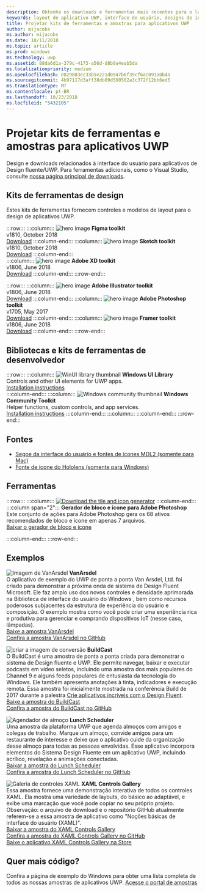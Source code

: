 ```yaml
---
description: Obtenha os downloads e ferramentas mais recentes para o layout da interface do usuário e designs de controle de aplicativos UWP.
keywords: layout de aplicativo UWP, interface do usuário, designs de interface do usuário, downloads, ferramentas UWP
title: Projetar kits de ferramentas e amostras para aplicativos UWP
author: mijacobs
ms.author: mijacobs
ms.date: 10/11/2018
ms.topic: article
ms.prod: windows
ms.technology: uwp
ms.assetid: 88da6d1a-379c-4173-a56d-d8b9a4eab5da
ms.localizationpriority: medium
ms.openlocfilehash: e829883ec33b5e221d0947b6f39cf6ac091a0b4a
ms.sourcegitcommit: 4b97117d3aff38db89d560502a3c372f12bb6ed5
ms.translationtype: MT
ms.contentlocale: pt-BR
ms.lasthandoff: 10/23/2018
ms.locfileid: "5432105"
---
```

# <a name="design-toolkits-and-samples-for-uwp-apps"></a>Projetar kits de ferramentas e amostras para aplicativos UWP
 

Design e downloads relacionados à interface do usuário para aplicativos de Design fluente/UWP. Para ferramentas adicionais, como o Visual Studio, consulte <a href="https://developer.microsoft.com/downloads">nossa página principal de downloads</a>. 


## <a name="design-toolkits"></a>Kits de ferramentas de design

Estes kits de ferramentas fornecem controles e modelos de layout para o design de aplicativos UWP.

:::row:::
    :::column:::
        ![hero image](images/figma.png)
        <b>Figma toolkit</b><br>
        v1810, October 2018<br>
        <a href="https://aka.ms/figmatoolkit">Download</a>
    :::column-end:::
    :::column:::
        ![hero image](images/sketch.png)
        <b>Sketch toolkit</b><br>
        v1810, October 2018<br>
        <a href="https://aka.ms/sketchtoolkit">Download</a>
    :::column-end:::    
    :::column:::
        ![hero image](images/adobe-xd.png)
        <b>Adobe XD toolkit</b><br>
        v1806, June 2018<br>
        <a href="https://aka.ms/adobexdtoolkit">Download</a>
    :::column-end:::
:::row-end:::

:::row:::
    :::column:::
        ![hero image](images/adobe-illustrator.png)
        <b>Adobe Illustrator toolkit</b><br>
        v1806, June 2018<br>
        <a href="https://aka.ms/adobeillustratortoolkit">Download</a>
    :::column-end:::
    :::column:::
        ![hero image](images/adobe-photoshop.png)
        <b>Adobe Photoshop toolkit</b><br>
        v1705, May 2017<br>
        <a href="https://aka.ms/adobephotoshoptoolkit">Download</a>
    :::column-end:::
    :::column:::
        ![hero image](images/framer.png)
        <b>Framer toolkit</b><br>
        v1806, June 2018<br>
        <a href="https://aka.ms/framertoolkit">Download</a>
    :::column-end:::
:::row-end:::

## <a name="developer-toolkits-and-libraries"></a>Bibliotecas e kits de ferramentas de desenvolvedor

:::row:::
    :::column:::
        ![WinUI library thumbnail](images/WinUI-library.png)
        <b>Windows UI Library</b><br>
        Controls and other UI elements for UWP apps.<br/>
        <a href="/uwp/toolkits/winui/getting-started">Installation instructions</a><br/>
    :::column-end:::
    :::column:::
        ![Windows community thumbnail](images/Windows-community-toolkit.png)
        <b>Windows Community Toolkit</b><br>
        Helper functions, custom controls, and app services.<br />
        <a href="/windows/uwpcommunitytoolkit/getting-started">Installation instructions</a>
    :::column-end:::
    :::column:::
    :::column-end:::
:::row-end:::

## <a name="fonts"></a>Fontes

* <a href="https://aka.ms/SegoeFonts">Segoe da interface do usuário e fontes de ícones MDL2 (somente para Mac)</a>
* <a href="https://aka.ms/hololensiconfont">Fonte de ícone do Hololens (somente para Windows)</a>

## <a name="tools"></a>Ferramentas

:::row:::
    :::column:::
        <a href="http://go.microsoft.com/fwlink/p/?LinkId=760394"><img src="images/tile-icon-generator.png" alt="Download the tile and icon generator"/></a>
    :::column-end:::
    :::column span="2":::
      **Gerador de bloco e ícone para Adobe Photoshop** Este conjunto de ações para Adobe Photoshop gera os 68 ativos recomendados de bloco e ícone em apenas 7 arquivos. <br/><a href="http://go.microsoft.com/fwlink/p/?LinkId=760394">Baixar o gerador de bloco e ícone</a></p>
    :::column-end:::
:::row-end:::

    
## <a name="samples"></a>Exemplos

![Imagem de VanArsdel](images/VanArsdel_Screenshot.png)
**VanArsdel**<br>
O aplicativo de exemplo do UWP de ponta a ponta Van Arsdel, Ltd. foi criado para demonstrar a próxima onda de sistema de Design Fluent Microsoft. Ele faz amplo uso dos novos controles e densidade aprimorada na <a herf="https://docs.microsoft.com/uwp/toolkits/winui/">Biblioteca de interface do usuário do Windows</a> , bem como recursos poderosos subjacentes da estrutura de experiência do usuário e composição. O exemplo mostra como você pode criar uma experiência rica e produtiva para gerenciar e comprando dispositivos IoT (nesse caso, lâmpadas).<br>
<a href="https://github.com/Microsoft/VanArsdel/archive/master.zip">Baixe a amostra VanArsdel</a> <br><a href="https://github.com/microsoft/vanarsdel">Confira a amostra VanArsdel no GitHub</a>

![criar a imagem de conversão](images/buildcast.png)
**BuildCast**<br>
O BuildCast é uma amostra de ponta a ponta criada para demonstrar o sistema de Design fluente e UWP. Ele permite navegar, baixar e executar podcasts em vídeo seletos, incluindo uma amostra dos mais populares do Channel 9 e alguns feeds populares de entusiasta da tecnologia do Windows. Ele também apresenta anotações à tinta, indicadores e execução remota. Essa amostra foi inicialmente mostrada na conferência Build de 2017 durante a palestra <a href="https://channel9.msdn.com/Events/Build/2017/B8034">Crie aplicativos incríveis com o Design Fluent</a>. <br>
<a href="https://github.com/Microsoft/BuildCast/archive/master.zip">Baixe a amostra do BuildCast</a> <br><a href="https://github.com/Microsoft/BuildCast">Confira a amostra do BuildCast no GitHub</a>

![Agendador de almoço](images/lunchscheduler.png)
**Lunch Scheduler**<br>
Uma amostra da plataforma UWP que agenda almoços com amigos e colegas de trabalho. Marque um almoço, convide amigos para um restaurante de interesse e deixe que o aplicativo cuide da organização desse almoço para todas as pessoas envolvidas. Esse aplicativo incorpora elementos do Sistema Design Fluente em um aplicativo UWP, incluindo acrílico, revelação e animações conectadas. <br/><a href="https://github.com/Microsoft/Windows-appsample-lunch-scheduler/archive/master.zip">Baixar a amostra do Lunch Scheduler</a><br/><a href="https://github.com/Microsoft/Windows-appsample-lunch-scheduler">Confira a amostra do Lunch Scheduler no GitHub</a></p>  

![Galeria de controles XAML](images/xaml-controls-gallery.png)
**XAML Controls Gallery**<br>
Essa amostra fornece uma demonstração interativa de todos os controles XAML. Ela mostra uma variedade de layouts, do básico ao adaptável, e exibe uma marcação que você pode copiar no seu próprio projeto. Observação: o arquivo de download e o repositório GitHub atualmente referem-se a essa amostra de aplicativo como "Noções básicas de interface do usuário (XAML)". <br/><a href="https://github.com/Microsoft/Windows-universal-samples/archive/master.zip">Baixar a amostra do XAML Controls Gallery</a><br/><a href="https://github.com/Microsoft/Windows-universal-samples/tree/master/Samples/XamlUIBasics">Confira a amostra do XAML Controls Gallery no GitHub</a> <br/><a href="https://www.microsoft.com/store/apps/9msvh128x2zt">Baixe o aplicativo XAML Controls Gallery na Store</a></p>

## <a name="want-more-code"></a>Quer mais código?

Confira a página de exemplo do Windows para obter uma lista completa de todos as nossas amostras de aplicativos UWP. <a href="https://developer.microsoft.com/samples">Acesse o portal de amostras</a>
